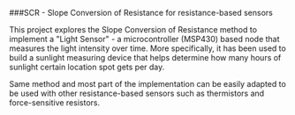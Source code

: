 ###SCR - Slope Conversion of Resistance for resistance-based sensors

This project explores the Slope Conversion of Resistance method to 
implement a "Light Sensor" - a microcontroller (MSP430) based node 
that measures the light intensity over time. More specifically, 
it has been used to build a sunlight measuring device that helps 
determine how many hours of sunlight certain location spot gets per 
day.

Same method and most part of the implementation can be easily 
adapted to be used with other resistance-based sensors such as 
thermistors and force-sensitive resistors.
